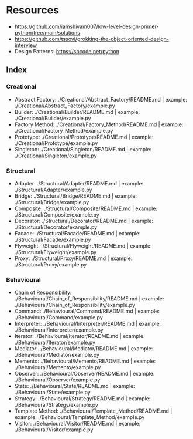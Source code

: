 # Resources
- https://github.com/iamshivam007/low-level-design-primer-python/tree/main/solutions
- https://github.com/tssovi/grokking-the-object-oriented-design-interview
- Design Patterns: https://sbcode.net/python

## Index

### Creational
- Abstract Factory: ./Creational/Abstract_Factory/README.md | example: ./Creational/Abstract_Factory/example.py
- Builder: ./Creational/Builder/README.md | example: ./Creational/Builder/example.py
- Factory Method: ./Creational/Factory_Method/README.md | example: ./Creational/Factory_Method/example.py
- Prototype: ./Creational/Prototype/README.md | example: ./Creational/Prototype/example.py
- Singleton: ./Creational/Singleton/README.md | example: ./Creational/Singleton/example.py

### Structural
- Adapter: ./Structural/Adapter/README.md | example: ./Structural/Adapter/example.py
- Bridge: ./Structural/Bridge/README.md | example: ./Structural/Bridge/example.py
- Composite: ./Structural/Composite/README.md | example: ./Structural/Composite/example.py
- Decorator: ./Structural/Decorator/README.md | example: ./Structural/Decorator/example.py
- Facade: ./Structural/Facade/README.md | example: ./Structural/Facade/example.py
- Flyweight: ./Structural/Flyweight/README.md | example: ./Structural/Flyweight/example.py
- Proxy: ./Structural/Proxy/README.md | example: ./Structural/Proxy/example.py

### Behavioural
- Chain of Responsibility: ./Behavioural/Chain_of_Responsibility/README.md | example: ./Behavioural/Chain_of_Responsibility/example.py
- Command: ./Behavioural/Command/README.md | example: ./Behavioural/Command/example.py
- Interpreter: ./Behavioural/Interpreter/README.md | example: ./Behavioural/Interpreter/example.py
- Iterator: ./Behavioural/Iterator/README.md | example: ./Behavioural/Iterator/example.py
- Mediator: ./Behavioural/Mediator/README.md | example: ./Behavioural/Mediator/example.py
- Memento: ./Behavioural/Memento/README.md | example: ./Behavioural/Memento/example.py
- Observer: ./Behavioural/Observer/README.md | example: ./Behavioural/Observer/example.py
- State: ./Behavioural/State/README.md | example: ./Behavioural/State/example.py
- Strategy: ./Behavioural/Strategy/README.md | example: ./Behavioural/Strategy/example.py
- Template Method: ./Behavioural/Template_Method/README.md | example: ./Behavioural/Template_Method/example.py
- Visitor: ./Behavioural/Visitor/README.md | example: ./Behavioural/Visitor/example.py